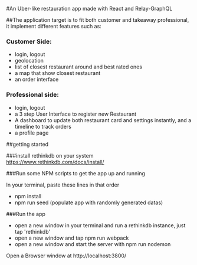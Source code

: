 #An Uber-like restauration app made with React and Relay-GraphQL

##The application target is to fit both customer and takeaway professional, it implement different features such as:

### Customer Side:

  * login, logout
  * geolocation
  * list of closest restaurant around and best rated ones
  * a map that show closest restaurant
  * an order interface

### Professional side:

  * login, logout
  * a 3 step User Interface to register new Restaurant
  * A dashboard to update both restaurant card and settings instantly, and a timeline to track orders
  * a profile page


##getting started

###install rethinkdb on your system
https://www.rethinkdb.com/docs/install/

###Run some NPM scripts to get the app up and running

In your terminal, paste these lines in that order
  * npm install
  * npm run seed (populate app with randomly generated datas)

###Run the app

  * open a new window in your terminal and run a rethinkdb instance, just tap 'rethinkdb'
  * open a new window and tap npm run webpack
  * open a new window and start the server with npm run nodemon

Open a Browser window at http://localhost:3800/
